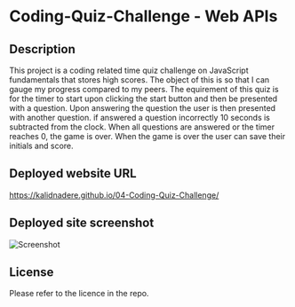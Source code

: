 # Coding-Quiz-Challenge - Web APIs


## Description

This project is a coding related time quiz challenge on JavaScript fundamentals that stores high scores. The object of this is so that I can gauge my progress compared to my peers.
The equirement of this quiz is for the timer to start upon clicking the start button and then be presented with a question. Upon answering the question the user is then presented with another question. if answered a question incorrectly 10 seconds is subtracted from the clock. When all questions are answered or the timer reaches 0, the game is over. When the game is over the user can save their initials and score.


## Deployed website URL

https://kalidnadere.github.io/04-Coding-Quiz-Challenge/


## Deployed site screenshot

![Screenshot](https://github.com/KalidNadere/Coding-Quiz-Challenge/assets/131591052/c2f3cd04-cdec-4a3f-b864-6b080c79bbc0)



## License

Please refer to the licence in the repo.
